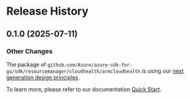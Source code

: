 # Release History

## 0.1.0 (2025-07-11)
### Other Changes

The package of `github.com/Azure/azure-sdk-for-go/sdk/resourcemanager/cloudhealth/armcloudhealth` is using our [next generation design principles](https://azure.github.io/azure-sdk/general_introduction.html).

To learn more, please refer to our documentation [Quick Start](https://aka.ms/azsdk/go/mgmt).